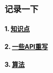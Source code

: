# 记录一下

## 1. [知识点](https://github.com/chun1hao/MyBlog/tree/master/base)
## 2. [一些API重写](https://github.com/chun1hao/MyBlog/tree/master/API)
## 3. [算法](https://github.com/chun1hao/MyBlog/tree/master/algorithm)
